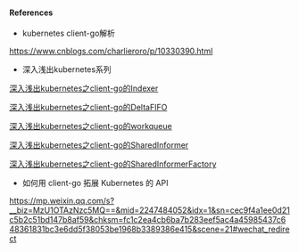 #### References

- kubernetes client-go解析

<https://www.cnblogs.com/charlieroro/p/10330390.html>

- 深入浅出kubernetes系列

[深入浅出kubernetes之client-go的Indexer](https://blog.csdn.net/weixin_42663840/article/details/81530606)

[深入浅出kubernetes之client-go的DeltaFIFO](https://blog.csdn.net/weixin_42663840/article/details/81626789)

[深入浅出kubernetes之client-go的workqueue](https://blog.csdn.net/weixin_42663840/article/details/81482553)

[深入浅出kubernetes之client-go的SharedInformer](https://blog.csdn.net/weixin_42663840/article/details/81699303)

[深入浅出kubernetes之client-go的SharedInformerFactory](https://blog.csdn.net/weixin_42663840/article/details/81980022)

- 如何用 client-go 拓展 Kubernetes 的 API

<https://mp.weixin.qq.com/s?__biz=MzU1OTAzNzc5MQ==&mid=2247484052&idx=1&sn=cec9f4a1ee0d21c5b2c51bd147b8af59&chksm=fc1c2ea4cb6ba7b283eef5ac4a45985437c648361831bc3e6dd5f38053be1968b3389386e415&scene=21#wechat_redirect>



